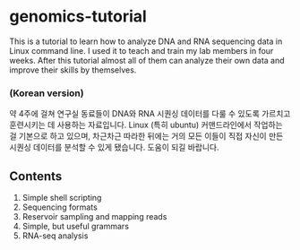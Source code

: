 # genomics-tutorial
This is a tutorial to learn how to analyze DNA and RNA sequencing data in Linux command line. I used it to teach and train my lab members in four weeks. After this tutorial almost all of them can analyze their own data and improve their skills by themselves.
### (Korean version)
약 4주에 걸쳐 연구실 동료들이 DNA와 RNA 시퀀싱 데이터를 다룰 수 있도록 가르치고 훈련시키는 데 사용하는 자료입니다. Linux (특히 ubuntu) 커맨드라인에서 작업하는 걸 기본으로 하고 있으며, 차근차근 따라한 뒤에는 거의 모든 이들이 직접 자신이 만든 시퀀싱 데이터를 분석할 수 있게 됐습니다. 도움이 되길 바랍니다.

## Contents
1. Simple shell scripting
2. Sequencing formats
3. Reservoir sampling and mapping reads
4. Simple, but useful grammars
5. RNA-seq analysis
